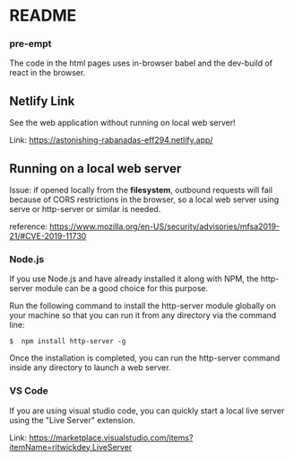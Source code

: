 # README

### pre-empt

The code in the html pages uses in-browser babel and the dev-build of react in the browser.

## Netlify Link

See the web application without running on local web server!

Link: https://astonishing-rabanadas-eff294.netlify.app/

## Running on a local web server

Issue: if opened locally from the **filesystem**, outbound requests will fail because of CORS restrictions in the browser, so a local web server using serve or http-server or similar is needed.

reference: https://www.mozilla.org/en-US/security/advisories/mfsa2019-21/#CVE-2019-11730

### Node.js

If you use Node.js and have already installed it along with NPM, the http-server module can be a good choice for this purpose.

Run the following command to install the http-server module globally on your machine so that you can run it from any directory via the command line:

```
$  npm install http-server -g
```

Once the installation is completed, you can run the http-server command inside any directory to launch a web server.

### VS Code

If you are using visual studio code, you can quickly start a local live server using the "Live Server" extension.

Link: https://marketplace.visualstudio.com/items?itemName=ritwickdey.LiveServer